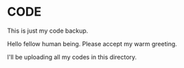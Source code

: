 # CODE
This is just my code backup.

Hello fellow human being. Please accept my warm greeting.

I'll be uploading all my codes in this directory.
